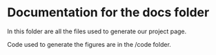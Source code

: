 # Documentation for the docs folder

In this folder are all the files used to generate our project page.

Code used to generate the figures are in the /code folder.
